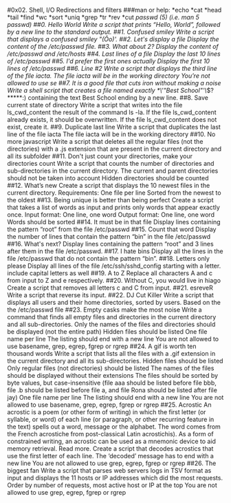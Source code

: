 #0x02. Shell, I/O Redirections and filters
###man or help:
*echo
*cat
*head
*tail
*find
*wc
*sort
*uniq
*grep
*tr
*rev
*cut
*passwd (5) (i.e. man 5 passwd)
##0. Hello World
Write a script that prints “Hello, World”, followed by a new line to the standard output.
##1. Confused smiley
Write a script that displays a confused smiley "(Ôo)'.
##2. Let's display a file
Display the content of the /etc/passwd file.
##3. What about 2?
Display the content of /etc/passwd and /etc/hosts
##4. Last lines of a file
Display the last 10 lines of /etc/passwd
##5. I'd prefer the first ones actually
Display the first 10 lines of /etc/passwd
##6. Line #2
Write a script that displays the third line of the file iacta.
The file iacta will be in the working directory
You’re not allowed to use se
##7. It is a good file that cuts iron without making a noise
Write a shell script that creates a file named exactly \*\\'"Best School"\'\\*$\?\*\*\*\*\*:) containing the text Best School ending by a new line.
##8. Save current state of directory
Write a script that writes into the file ls_cwd_content the result of the command ls -la. If the file ls_cwd_content already exists, it should be overwritten. If the file ls_cwd_content does not exist, create it.
##9. Duplicate last line
Write a script that duplicates the last line of the file iacta
The file iacta will be in the working directory
##10. No more javascript
Write a script that deletes all the regular files (not the directories) with a .js extension that are present in the current directory and all its subfolder
##11. Don't just count your directories, make your directories count
Write a script that counts the number of directories and sub-directories in the current directory.
The current and parent directories should not be taken into account
Hidden directories should be counted
##12. What’s new
Create a script that displays the 10 newest files in the current directory.
Requirements:
One file per line
Sorted from the newest to the oldest
##13. Being unique is better than being perfect
Create a script that takes a list of words as input and prints only words that appear exactly once.
Input format: One line, one word
Output format: One line, one word
Words should be sorted
##14. It must be in that file
Display lines containing the pattern “root” from the file /etc/passwd
##15. Count that word
Display the number of lines that contain the pattern “bin” in the file /etc/passwd
##16. What's next?
Display lines containing the pattern “root” and 3 lines after them in the file /etc/passwd.
##17. I hate bins
Display all the lines in the file /etc/passwd that do not contain the pattern “bin”.
##18. Letters only please
Display all lines of the file /etc/ssh/sshd_config starting with a letter.
include capital letters as well
##19. A to Z
Replace all characters A and c from input to Z and e respectively.
##20. Without C, you would live in hiago
Create a script that removes all letters c and C from input.
##21. esreveR
Write a script that reverse its input.
##22. DJ Cut Killer
Write a script that displays all users and their home directories, sorted by users.
Based on the the /etc/passwd file
##23. Empty casks make the most noise
Write a command that finds all empty files and directories in the current directory and all sub-directories.
Only the names of the files and directories should be displayed (not the entire path)
Hidden files should be listed
One file name per line
The listing should end with a new line
You are not allowed to use basename, grep, egrep, fgrep or rgrep
##24. A gif is worth ten thousand words
Write a script that lists all the files with a .gif extension in the current directory and all its sub-directories.
Hidden files should be listed
Only regular files (not directories) should be listed
The names of the files should be displayed without their extensions
The files should be sorted by byte values, but case-insensitive (file aaa should be listed before file bbb, file .b should be listed before file a, and file Rona should be listed after file jay)
One file name per line
The listing should end with a new line
You are not allowed to use basename, grep, egrep, fgrep or rgrep
##25. Acrostic
An acrostic is a poem (or other form of writing) in which the first letter (or syllable, or word) of each line (or paragraph, or other recurring feature in the text) spells out a word, message or the alphabet. The word comes from the French acrostiche from post-classical Latin acrostichis). As a form of constrained writing, an acrostic can be used as a mnemonic device to aid memory retrieval. Read more.
Create a script that decodes acrostics that use the first letter of each line.
The ‘decoded’ message has to end with a new line
You are not allowed to use grep, egrep, fgrep or rgrep
##26. The biggest fan
Write a script that parses web servers logs in TSV format as input and displays the 11 hosts or IP addresses which did the most requests.
Order by number of requests, most active host or IP at the top
You are not allowed to use grep, egrep, fgrep or rgrep

















